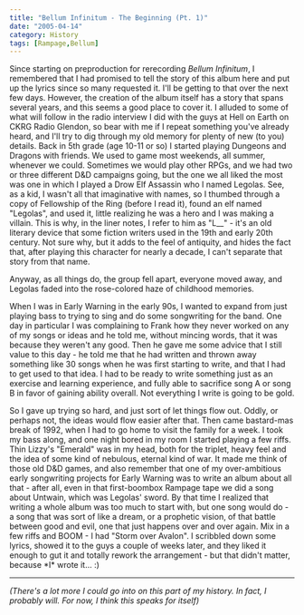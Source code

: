 ```yaml
---
title: "Bellum Infinitum - The Beginning (Pt. 1)"
date: "2005-04-14"
category: History
tags: [Rampage,Bellum]
---
```


Since starting on preproduction for rerecording *Bellum Infinitum*, I remembered that I had promised to tell the story of this album here and put up the lyrics since so many requested it. I'll be getting to that over the next few days. However, the creation of the album itself has a story that spans several years, and this seems a good place to cover it. I alluded to some of what will follow in the radio interview I did with the guys at Hell on Earth on CKRG Radio Glendon, so bear with me if I repeat something you've already heard, and I'll try to dig through my old memory for plenty of new (to you) details. Back in 5th grade (age 10-11 or so) I started playing Dungeons and Dragons with friends. We used to game most weekends, all summer, whenever we could. Sometimes we would play other RPGs, and we had two or three different D&D campaigns going, but the one we all liked the most was one in which I played a Drow Elf Assassin who I named Legolas. See, as a kid, I wasn't all that imaginative with names, so I thumbed through a copy of Fellowship of the Ring (before I read it), found an elf named "Legolas", and used it, little realizing he was a hero and I was making a villain. This is why, in the liner notes, I refer to him as "L\_\_" - it's an old literary device that some fiction writers used in the 19th and early 20th century. Not sure why, but it adds to the feel of antiquity, and hides the fact that, after playing this character for nearly a decade, I can't separate that story from that name.

Anyway, as all things do, the group fell apart, everyone moved away, and Legolas faded into the rose-colored haze of childhood memories.

When I was in Early Warning in the early 90s, I wanted to expand from just playing bass to trying to sing and do some songwriting for the band. One day in particular I was complaining to Frank how they never worked on any of my songs or ideas and he told me, without mincing words, that it was because they weren't any good. Then he gave me some advice that I still value to this day - he told me that he had written and thrown away something like 30 songs when he was first starting to write, and that I had to get used to that idea. I had to be ready to write something just as an exercise and learning experience, and fully able to sacrifice song A or song B in favor of gaining ability overall. Not everything I write is going to be gold.

So I gave up trying so hard, and just sort of let things flow out. Oddly, or perhaps not, the ideas would flow easier after that. Then came bastard-mas break of 1992, when I had to go home to visit the family for a week. I took my bass along, and one night bored in my room I started playing a few riffs. Thin Lizzy's "Emerald" was in my head, both for the triplet, heavy feel and the idea of some kind of nebulous, eternal kind of war. It made me think of those old D&D games, and also remember that one of my over-ambitious early songwriting projects for Early Warning was to write an album about all that - after all, even in that first-boombox Rampage tape we did a song about Untwain, which was Legolas' sword. By that time I realized that writing a whole album was too much to start with, but one song would do - a song that was sort of like a dream, or a prophetic vision, of that battle between good and evil, one that just happens over and over again. Mix in a few riffs and BOOM - I had "Storm over Avalon". I scribbled down some lyrics, showed it to the guys a couple of weeks later, and they liked it enough to gut it and totally rework the arrangement - but that didn't matter, because \*I\* wrote it... :)

***

*(There's a lot more I could go into on this part of my history. In fact, I probably will. For now, I think this speaks for itself)*

